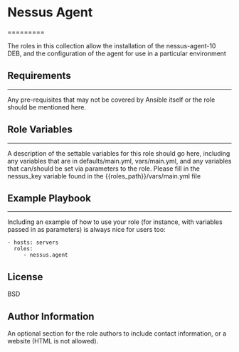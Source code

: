 # Nessus Agent 
=========

The roles in this collection allow the installation of the nessus-agent-10 DEB, and the configuration of the agent for use in a particular environment

## Requirements
------------

Any pre-requisites that may not be covered by Ansible itself or the role should be mentioned here. 

## Role Variables
--------------

A description of the settable variables for this role should go here, including any variables that are in defaults/main.yml, vars/main.yml, and any variables that can/should be set via parameters to the role. 
Please fill in the nessus_key variable found in the {{roles_path}}/vars/main.yml file


## Example Playbook
----------------

Including an example of how to use your role (for instance, with variables passed in as parameters) is always nice for users too:

    - hosts: servers
      roles:
         - nessus.agent

License
-------

BSD

Author Information
------------------

An optional section for the role authors to include contact information, or a website (HTML is not allowed).
